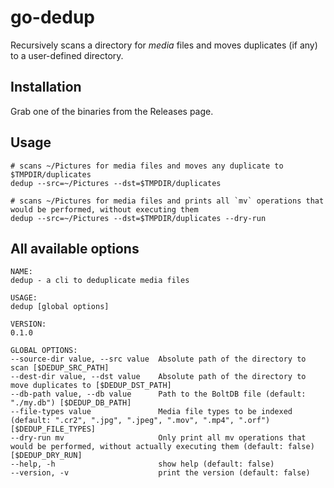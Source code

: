 # go-dedup

Recursively scans a directory for _media_ files and moves duplicates (if any) to a user-defined directory.

## Installation

Grab one of the binaries from the Releases page.

## Usage

    # scans ~/Pictures for media files and moves any duplicate to $TMPDIR/duplicates
    dedup --src=~/Pictures --dst=$TMPDIR/duplicates

    # scans ~/Pictures for media files and prints all `mv` operations that would be performed, without executing them
    dedup --src=~/Pictures --dst=$TMPDIR/duplicates --dry-run

## All available options

    NAME:
    dedup - a cli to deduplicate media files

    USAGE:
    dedup [global options]

    VERSION:
    0.1.0

    GLOBAL OPTIONS:
    --source-dir value, --src value  Absolute path of the directory to scan [$DEDUP_SRC_PATH]
    --dest-dir value, --dst value    Absolute path of the directory to move duplicates to [$DEDUP_DST_PATH]
    --db-path value, --db value      Path to the BoltDB file (default: "./my.db") [$DEDUP_DB_PATH]
    --file-types value               Media file types to be indexed (default: ".cr2", ".jpg", ".jpeg", ".mov", ".mp4", ".orf") [$DEDUP_FILE_TYPES]
    --dry-run mv                     Only print all mv operations that would be performed, without actually executing them (default: false) [$DEDUP_DRY_RUN]
    --help, -h                       show help (default: false)
    --version, -v                    print the version (default: false)
